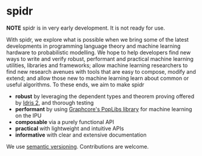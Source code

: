 # spidr

**NOTE** spidr is in very early development. It is not ready for use.

With spidr, we explore what is possible when we bring some of the latest developments in programming language theory and machine learning hardware to probabilistic modelling. We hope to help developers find new ways to write and verify robust, performant and practical machine learning utilities, libraries and frameworks; allow machine learning researchers to find new research avenues with tools that are easy to compose, modify and extend; and allow those new to machine learning learn about common or useful algorithms. To these ends, we aim to make spidr

  - **robust** by leveraging the dependent types and theorem proving offered by [Idris 2](https://github.com/idris-lang/Idris2), and thorough testing
  - **performant** by using [Graphcore's PopLibs library](https://github.com/graphcore/poplibs) for machine learning on the IPU
  - **composable** via a purely functional API
  - **practical** with lightweight and intuitive APIs
  - **informative** with clear and extensive documentation

We use [semantic versioning](https://semver.org/). Contributions are welcome.
